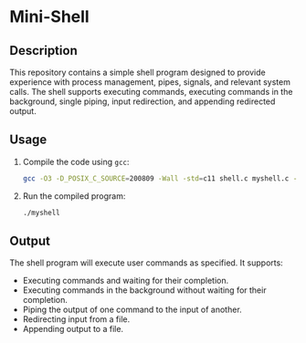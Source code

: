 # Mini-Shell

## Description
This repository contains a simple shell program designed to provide experience with process management, pipes, signals, and relevant system calls. The shell supports executing commands, executing commands in the background, single piping, input redirection, and appending redirected output.

## Usage
1. Compile the code using `gcc`:
    ```sh
    gcc -O3 -D_POSIX_C_SOURCE=200809 -Wall -std=c11 shell.c myshell.c -o myshell
    ```
2. Run the compiled program:
    ```sh
    ./myshell
    ```

## Output
The shell program will execute user commands as specified. It supports:
- Executing commands and waiting for their completion.
- Executing commands in the background without waiting for their completion.
- Piping the output of one command to the input of another.
- Redirecting input from a file.
- Appending output to a file.
